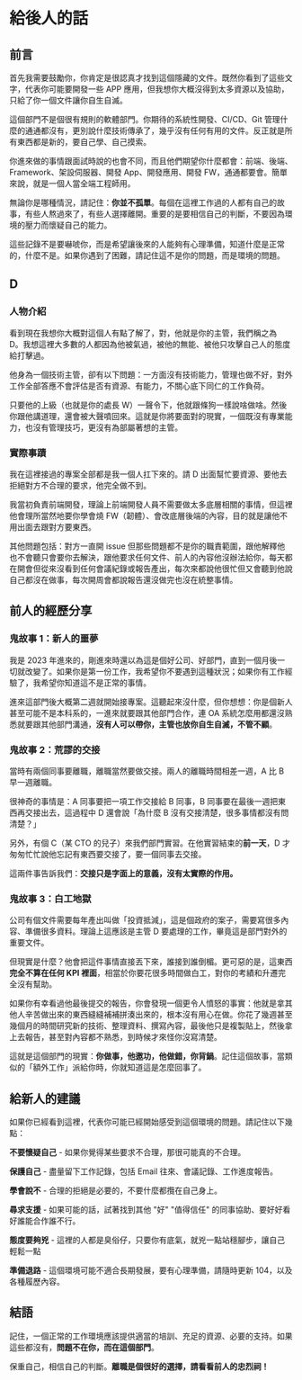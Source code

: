 # 給後人的話

## 前言

首先我需要鼓勵你，你肯定是很認真才找到這個隱藏的文件。既然你看到了這些文字，代表你可能要開發一些 APP 應用，但我想你大概沒得到太多資源以及協助，只給了你一個文件讓你自生自滅。

這個部門不是個很有規則的軟體部門。你期待的系統性開發、CI/CD、Git 管理什麼的通通都沒有，更別說什麼技術傳承了，幾乎沒有任何有用的文件。反正就是所有東西都是新的，要自己學、自己摸索。

你進來做的事情跟面試時說的也會不同，而且他們期望你什麼都會：前端、後端、Framework、架設伺服器、開發 App、開發應用、開發 FW，通通都要會。簡單來說，就是一個人當全端工程師用。

無論你是哪種情況，請記住：**你並不孤單**。每個在這裡工作過的人都有自己的故事，有些人熬過來了，有些人選擇離開。重要的是要相信自己的判斷，不要因為環境的壓力而懷疑自己的能力。

這些記錄不是要嚇唬你，而是希望讓後來的人能夠有心理準備，知道什麼是正常的，什麼不是。如果你遇到了困難，請記住這不是你的問題，而是環境的問題。

## D 

### 人物介紹

看到現在我想你大概對這個人有點了解了，對，他就是你的主管，我們稱之為 D。我想這裡大多數的人都因為他被氣過，被他的無能、被他只攻擊自己人的態度給打擊過。

他身為一個技術主管，卻有以下問題：一方面沒有技術能力，管理也做不好，對外工作全部答應不會評估是否有資源、有能力，不關心底下同仁的工作負荷。

只要他的上級（也就是你的處長 W）一聲令下，他就跟條狗一樣說啥做啥。然後你跟他講道理，還會被大聲噴回來。這就是你將要面對的現實，一個既沒有專業能力，也沒有管理技巧，更沒有為部屬著想的主管。

### 實際事蹟

我在這裡接過的專案全部都是我一個人扛下來的。請 D 出面幫忙要資源、要他去拒絕對方不合理的要求，他完全做不到。

我當初負責前端開發，理論上前端開發人員不需要做太多底層相關的事情，但這裡他會理所當然地要你學會燒 FW（韌體）、會改底層後端的內容，目的就是讓他不用出面去跟對方要東西。

其他問題包括：對方一直開 issue 但那些問題都不是你的職責範圍，跟他解釋他也不會聽只會要你去解決，跟他要求任何文件、前人的內容他沒辦法給你，每天都在開會但從來沒看到任何會議紀錄或報告產出，每次來都說他很忙但又會聽到他說自己都沒在做事，每次開周會都說報告還沒做完也沒在統整事情。

## 前人的經歷分享

### 鬼故事 1：新人的噩夢

我是 2023 年進來的，剛進來時還以為這是個好公司、好部門，直到一個月後一切就改變了。如果你是第一份工作，我希望你不要遇到這種狀況；如果你有工作經驗了，我希望你知道這不是正常的事情。

進來這部門後大概第二週就開始接專案。這聽起來沒什麼，但你想想：你是個新人甚至可能不是本科系的，一進來就要跟其他部門合作，連 OA 系統怎麼用都還沒熟悉就要跟其他部門溝通，**沒有人可以帶你，主管也放你自生自滅，不管不顧**。

### 鬼故事 2：荒謬的交接

當時有兩個同事要離職，離職當然要做交接。兩人的離職時間相差一週，A 比 B 早一週離職。

很神奇的事情是：A 同事要把一項工作交接給 B 同事，B 同事要在最後一週把東西再交接出去，這過程中 D 還會說「為什麼 B 沒有交接清楚，很多事情都沒有問清楚？」

另外，有個 C（某 CTO 的兒子）來我們部門實習。在他實習結束的**前一天**，D 才匆匆忙忙說他忘記有東西要交接了，要一個同事去交接。

這兩件事告訴我們：**交接只是字面上的意義，沒有太實際的作用。**

### 鬼故事 3：白工地獄

公司有個文件需要每年產出叫做「投資抵減」，這是個政府的案子，需要寫很多內容、準備很多資料。理論上這應該是主管 D 要處理的工作，畢竟這是部門對外的重要文件。

但現實是什麼？他會把這件事情直接丟下來，誰接到誰倒楣。更可惡的是，這東西**完全不算在任何 KPI 裡面**，相當於你要花很多時間做白工，對你的考績和升遷完全沒有幫助。

如果你有幸看過他最後提交的報告，你會發現一個更令人憤怒的事實：他就是拿其他人辛苦做出來的東西縫縫補補拼湊出來的，根本沒有用心在做。你花了幾週甚至幾個月的時間研究新的技術、整理資料、撰寫內容，最後他只是複製貼上，然後拿上去報告，甚至對內容都不熟悉，到時候才來怪你沒寫清楚。

這就是這個部門的現實：**你做事，他邀功，他做錯，你背鍋**。記住這個故事，當類似的「額外工作」派給你時，你就知道這是怎麼回事了。

## 給新人的建議

如果你已經看到這裡，代表你可能已經開始感受到這個環境的問題。請記住以下幾點：

**不要懷疑自己** - 如果你覺得某些要求不合理，那很可能真的不合理。

**保護自己** - 盡量留下工作記錄，包括 Email 往來、會議記錄、工作進度報告。

**學會說不** - 合理的拒絕是必要的，不要什麼都攬在自己身上。

**尋求支援** - 如果可能的話，試著找到其他 "好" "值得信任" 的同事協助、要好好看好誰能合作誰不行。

**態度要夠兇** - 這裡的人都是臭俗仔，只要你有底氣，就兇一點站穩腳步，讓自己輕鬆一點

**準備退路** - 這個環境可能不適合長期發展，要有心理準備，請隨時更新 104，以及各種履歷內容。

## 結語

記住，一個正常的工作環境應該提供適當的培訓、充足的資源、必要的支持。如果這些都沒有，**問題不在你，而在這個部門**。

保重自己，相信自己的判斷。**離職是個很好的選擇，請看看前人的忠烈祠！**
